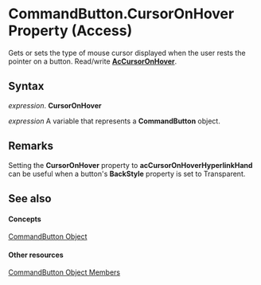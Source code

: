 
# CommandButton.CursorOnHover Property (Access)

Gets or sets the type of mouse cursor displayed when the user rests the pointer on a button. Read/write  **[AcCursorOnHover](cea3585d-7160-1375-40c4-a71b85135b7e.md)**.


## Syntax

 _expression_. **CursorOnHover**

 _expression_ A variable that represents a **CommandButton** object.


## Remarks

Setting the  **CursorOnHover** property to **acCursorOnHoverHyperlinkHand** can be useful when a button's **BackStyle** property is set to Transparent.


## See also


#### Concepts


[CommandButton Object](25e7c0b7-03c1-dffe-8f52-4ec59739f6b8.md)
#### Other resources


[CommandButton Object Members](9e1c10e6-0d03-78fd-ac9d-3f086ce1e0f5.md)
